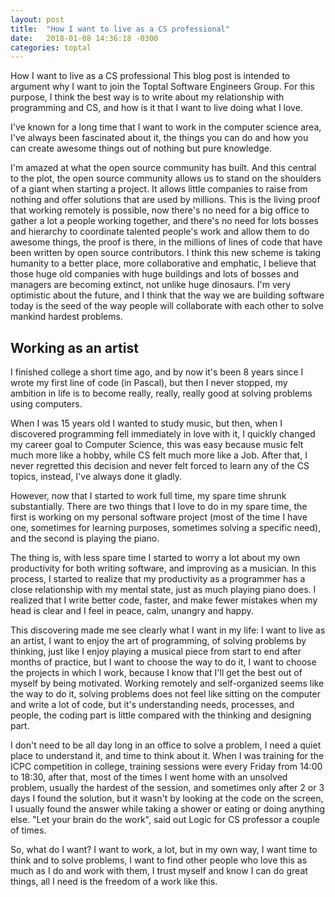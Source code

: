 ```yaml
---
layout: post
title:  "How I want to live as a CS professional"
date:   2018-01-08 14:36:18 -0300
categories: toptal
---
```


How I want to live as a CS professional
This blog post is intended to argument why I want to join the Toptal Software Engineers Group. For this purpose, I think the best way is to write about my relationship with programming and CS, and how is it that I want to live doing what I love.

I've known for a long time that I want to work in the computer science area, I've always been fascinated about it, the things you can do and how you can create awesome things out of nothing but pure knowledge. 

I'm amazed at what the open source community has built. And this central to the plot, the open source community allows us to stand on the shoulders of a giant when starting a project. It allows little companies to raise from nothing and offer solutions that are used by millions. This is the living proof that working remotely is possible, now there's no need for a big office to gather a lot a people working together, and there's no need for lots bosses and hierarchy to coordinate talented people's work and allow them to do awesome things, the proof is there, in the millions of lines of code that have been written by open source contributors. I think this new scheme is taking humanity to a better place, more collaborative and emphatic, I believe that those huge old companies with huge buildings and lots of bosses and managers are becoming extinct, not unlike huge dinosaurs. I'm very optimistic about the future, and I think that the way we are building software today is the seed of the way people will collaborate with each other to solve mankind hardest problems.

## Working as an artist ## 
I finished college a short time ago, and by now it's been 8 years since I wrote my first line of code (in Pascal), but then I never stopped, my ambition in life is to become really, really, really good at solving problems using computers. 

When I was 15 years old I wanted to study music, but then, when I discovered programming fell immediately in love with it, I quickly changed my career goal to Computer Science, this was easy because music felt much more like a hobby, while CS felt much more like a Job. After that, I never regretted this decision and never felt forced to learn any of the CS topics, instead, I've always done it gladly.

However, now that I started to work full time, my spare time shrunk substantially. There are two things that I love to do in my spare time, the first is working on my personal software project (most of the time I have one, sometimes for learning purposes, sometimes solving a specific need), and the second is playing the piano. 

The thing is, with less spare time I started to worry a lot about my own productivity for both writing software, and improving as a musician. In this process, I started to realize that my productivity as a programmer has a close relationship with my mental state, just as much playing piano does. I realized that I write better code, faster, and make fewer mistakes when my head is clear and I feel in peace, calm, unangry and happy. 

This discovering made me see clearly what I want in my life: I want to live as an artist, I want to enjoy the art of programming, of solving problems by thinking, just like I enjoy playing a musical piece from start to end after months of practice, but I want to choose the way to do it, I want to choose the projects in which I work, because I know that I'll get the best out of myself by being motivated. Working remotely and self-organized seems like the way to do it, solving problems does not feel like sitting on the computer and write a lot of code, but it's understanding needs, processes, and people, the coding part is little compared with the thinking and designing part.

I don't need to be all day long in an office to solve a problem, I need a quiet place to understand it, and time to think about it. When I was training for the ICPC competition in college, training sessions were every Friday from 14:00 to 18:30, after that, most of the times I went home with an unsolved problem, usually the hardest of the session, and sometimes only after 2 or 3 days I found the solution, but it wasn't by looking at the code on the screen, I usually found the answer while taking a shower or eating or doing anything else. "Let your brain do the work", said out Logic for CS professor a couple of times.

So, what do I want? I want to work, a lot, but in my own way, I want time to think and to solve problems, I want to find other people who love this as much as I do and work with them, I trust myself and know I can do great things, all I need is the freedom of a work like this.
